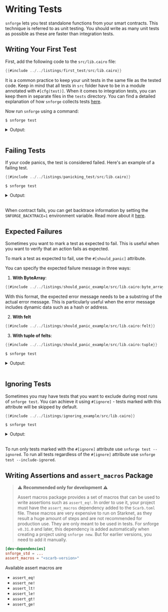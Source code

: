 # Writing Tests

`snforge` lets you test standalone functions from your smart contracts. This technique is referred to as unit testing. You
should write as many unit tests as possible as these are faster than integration tests.

## Writing Your First Test

First, add the following code to the `src/lib.cairo` file:

```rust
{{#include ../../listings/first_test/src/lib.cairo}}
```

It is a common practice to keep your unit tests in the same file as the tested code.
Keep in mind that all tests in `src` folder have to be in a module annotated with `#[cfg(test)]`.
When it comes to integration tests, you can keep them in separate files in the `tests` directory.
You can find a detailed explanation of how `snforge` collects tests [here](test-collection.md).

Now run `snforge` using a command:

```shell
$ snforge test
```

<details>
<summary>Output:</summary>

```shell
Collected 1 test(s) from first_test package
Running 1 test(s) from src/
[PASS] first_test::tests::test_sum (l1_gas: ~0, l1_data_gas: ~0, l2_gas: ~40000)
Tests: 1 passed, 0 failed, 0 ignored, 0 filtered out
```
</details>
<br>

## Failing Tests

If your code panics, the test is considered failed. Here's an example of a failing test.

```rust
{{#include ../../listings/panicking_test/src/lib.cairo}}
```

```shell
$ snforge test
```

<details>
<summary>Output:</summary>

```shell
Collected 1 test(s) from panicking_test package
Running 1 test(s) from src/
[FAIL] panicking_test::tests::failing

Failure data:
    0x70616e6963206d657373616765 ('panic message')

Tests: 0 passed, 1 failed, 0 ignored, 0 filtered out

Failures:
    panicking_test::tests::failing
```
</details>
<br>

When contract fails, you can get backtrace information by setting the `SNFORGE_BACKTRACE=1` environment variable. Read more about it [here](../snforge-advanced-features/debugging.md).

## Expected Failures

Sometimes you want to mark a test as expected to fail. This is useful when you want to verify that an action fails as
expected.

To mark a test as expected to fail, use the `#[should_panic]` attribute.

You can specify the expected failure message in three ways:

1. **With ByteArray**:
```rust
{{#include ../../listings/should_panic_example/src/lib.cairo:byte_array}}
```
With this format, the expected error message needs to be a substring of the actual error message. This is particularly useful when the error message includes dynamic data such as a hash or address.

2. **With felt**
```rust
{{#include ../../listings/should_panic_example/src/lib.cairo:felt}}
```

3. **With tuple of felts**:
```rust
{{#include ../../listings/should_panic_example/src/lib.cairo:tuple}}
```


```shell
$ snforge test
```

<details>
<summary>Output:</summary>

```shell
Collected 5 test(s) from should_panic_example package
Running 5 test(s) from src/
[PASS] should_panic_example::tests::should_panic_felt_matching (l1_gas: ~0, l1_data_gas: ~0, l2_gas: ~40000)
[PASS] should_panic_example::tests::should_panic_multiple_messages (l1_gas: ~0, l1_data_gas: ~0, l2_gas: ~40000)
[PASS] should_panic_example::tests::should_panic_exact (l1_gas: ~0, l1_data_gas: ~0, l2_gas: ~40000)
[PASS] should_panic_example::tests::should_panic_expected_is_substring (l1_gas: ~0, l1_data_gas: ~0, l2_gas: ~40000)
[PASS] should_panic_example::tests::should_panic_check_data (l1_gas: ~0, l1_data_gas: ~0, l2_gas: ~40000)
Tests: 5 passed, 0 failed, 0 ignored, 0 filtered out
```
</details>
<br>

## Ignoring Tests

Sometimes you may have tests that you want to exclude during most runs of `snforge test`.
You can achieve it using `#[ignore]` - tests marked with this attribute will be skipped by default.

```rust
{{#include ../../listings/ignoring_example/src/lib.cairo}}
```

```shell
$ snforge test
```

<details>
<summary>Output:</summary>

```shell
Collected 1 test(s) from ignoring_example package
Running 1 test(s) from src/
[IGNORE] ignoring_example::tests::ignored_test
Tests: 0 passed, 0 failed, 1 ignored, 0 filtered out
```
</details>
<br>

To run only tests marked with the  `#[ignore]` attribute use `snforge test --ignored`.
To run all tests regardless of the `#[ignore]` attribute use `snforge test --include-ignored`.

## Writing Assertions and `assert_macros` Package
> ⚠️ **Recommended only for development** ️⚠️
> 
> Assert macros package provides a set of macros that can be used to write assertions such as `assert_eq!`.
In order to use it, your project must have the `assert_macros` dependency added to the `Scarb.toml` file.
These macros are very expensive to run on Starknet, as they result a huge amount of steps and are not recommended for production use. 
They are only meant to be used in tests.
For snforge `v0.31.0` and later, this dependency is added automatically when creating a project using `snforge new`. But for earlier versions, you need to add it manually.

```toml
[dev-dependencies]
snforge_std = ...
assert_macros = "<scarb-version>"
```

Available assert macros are 
- `assert_eq!`
- `assert_ne!`
- `assert_lt!`
- `assert_le!`
- `assert_gt!`
- `assert_ge!`
